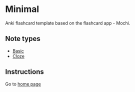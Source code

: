 # Minimal

Anki flashcard template based on the flashcard app - Mochi.

## Note types

-   [Basic](./minimal-basic)
-   [Cloze](./minimal-cloze)

## Instructions
Go to [home page](../../README.md)